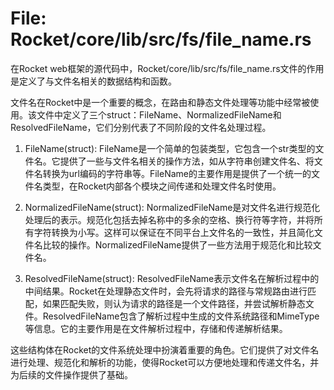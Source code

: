 # File: Rocket/core/lib/src/fs/file_name.rs

在Rocket web框架的源代码中，Rocket/core/lib/src/fs/file_name.rs文件的作用是定义了与文件名相关的数据结构和函数。

文件名在Rocket中是一个重要的概念，在路由和静态文件处理等功能中经常被使用。该文件中定义了三个struct：FileName、NormalizedFileName和ResolvedFileName，它们分别代表了不同阶段的文件名处理过程。

1. FileName(struct): FileName是一个简单的包装类型，它包含一个str类型的文件名。它提供了一些与文件名相关的操作方法，如从字符串创建文件名、将文件名转换为url编码的字符串等。FileName的主要作用是提供了一个统一的文件名类型，在Rocket内部各个模块之间传递和处理文件名时使用。

2. NormalizedFileName(struct): NormalizedFileName是对文件名进行规范化处理后的表示。规范化包括去掉名称中的多余的空格、换行符等字符，并将所有字符转换为小写。这样可以保证在不同平台上文件名的一致性，并且简化文件名比较的操作。NormalizedFileName提供了一些方法用于规范化和比较文件名。

3. ResolvedFileName(struct): ResolvedFileName表示文件名在解析过程中的中间结果。Rocket在处理静态文件时，会先将请求的路径与常规路由进行匹配，如果匹配失败，则认为请求的路径是一个文件路径，并尝试解析静态文件。ResolvedFileName包含了解析过程中生成的文件系统路径和MimeType等信息。它的主要作用是在文件解析过程中，存储和传递解析结果。

这些结构体在Rocket的文件系统处理中扮演着重要的角色。它们提供了对文件名进行处理、规范化和解析的功能，使得Rocket可以方便地处理和传递文件名，并为后续的文件操作提供了基础。

